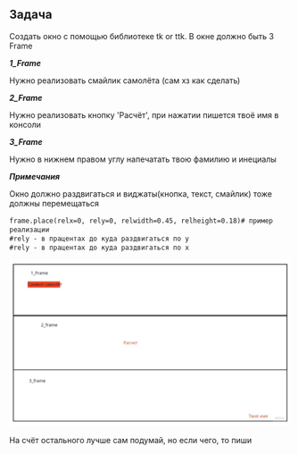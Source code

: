 ## Задача ##
Создать окно с помощью библиотеке tk or ttk.
В окне должно быть 3 Frame

***1_Frame***

Нужно реализовать смайлик самолёта (сам хз как сделать)

***2_Frame***

Нужно реализовать кнопку 'Расчёт', при нажатии пишется твоё имя в консоли 

***3_Frame***

Нужно в нижнем правом углу напечатать твою фамилию и инециалы

***Примечания***

Окно должно раздвигаться и виджаты(кнопка, текст, смайлик) тоже должны перемещаться
```shell
frame.place(relx=0, rely=0, relwidth=0.45, relheight=0.18)# пример реализации
#rely - в працентах до куда раздвигаться по y
#rely - в працентах до куда раздвигаться по x
```
![img.png](img.png)

На счёт остального лучше сам подумай, но если чего, то пиши